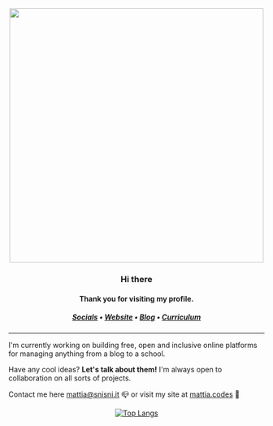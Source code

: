 <div align="center">
  <img width="500px" src="https://i.ibb.co/5FdnhrT/LOLLYPOP-BANNER-no-bg.png" />
 </div>

<div align="center">
  <h3> Hi there </h3>
  <h4> Thank you for visiting my profile. </h4>

  <h5>
    <a href="http://links.mattia.codes">Socials</a> •
    <a href="https://mattia.codes">Website</a> •
    <a href="https://blog.mattia.codes">Blog</a> •
    <a href="https://work.mattia.codes/">Curriculum</a> 
  </h5>
</div>

___

I'm currently working on building free, open and inclusive online platforms for managing anything from a blog to a school.

Have any cool ideas? **Let's talk about them!** I'm always open to collaboration on all sorts of projects.

Contact me here [mattia@snisni.it](mailto:mattia@snisni.it) 📪
or visit my site at [mattia.codes](https://mattia.codes) 🔗

<div align='center'>

[![Top Langs](https://github-readme-stats.vercel.app/api/top-langs/?username=sinisimattia&layout=compact&border_color=000000)](https://github.com/anuraghazra/github-readme-stats)

</div>